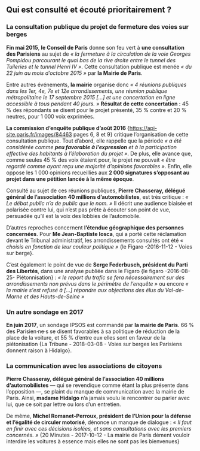 
## Qui est consulté et écouté prioritairement ?

### La consultation publique du projet de fermeture des voies sur berges

**Fin mai 2015**, **le Conseil de Paris** donne son feu vert à **une consultation des Parisiens** au sujet de *« la fermeture à la circulation de la voie Georges Pompidou parcourant le quai bas de la rive droite entre le tunnel des Tuileries et le tunnel Henri IV »*. Cette consultation publique est menée *« du 22 juin au mois d’octobre 2015 »* par **la Mairie de Paris**.

Entre autres événements, **la mairie** organise donc *« 4 réunions publiques dans les 1er, 4e, 7e et 12e arrondissements, une réunion publique métropolitaine le 17 septembre 2015 […] et une concertation en ligne accessible à tous pendant 40 jours. »* **Résultat de cette concertation :** 45 % des répondants se disent pour le projet présenté, 35 % contre et 20 % neutres, pour 1 000 voix exprimées.

**La commission d’enquête publique d’août 2016**  {https://api-site.paris.fr/images/84463 pages 6, 8 et 9} critique l’organisation de cette consultation publique. Tout d’abord, elle rappelle que la période *« a été considérée comme **peu favorable à l’expression** et à la participation effective des habitants à l’élaboration du projet »*. De plus, elle avance que, comme seules 45 % des voix étaient pour, le projet ne pouvait *« être regardé comme ayant reçu une majorité d’opinions favorables »*. Enfin, elle oppose les 1 000 opinions recueillies aux **2 000 signatures s’opposant au projet dans une pétition lancée à la même époque**.

Consulté au sujet de ces réunions publiques, **Pierre Chasseray, délégué général de l’association 40 millions d’automobilistes**, est très critique : *« Le débat public n’a de public que le nom. »* Il décrit une audience biaisée et polarisée contre lui, qui n’est pas prête à écouter son point de vue, persuadée qu’il est la voix des lobbies de l’automobile.

D’autres reproches concernent **l’étendue géographique des personnes concernées**. Pour **Me Jean-Baptiste Iosca**, qui a porté cette réclamation devant le Tribunal administratif, les arrondissements consultés ont été *« choisis en fonction de leur couleur politique »* {le Figaro -2016-11-12 - Voies sur berge}.

C’est également le point de vue de **Serge Federbusch, président du Parti des Libertés**, dans une analyse publiée dans le Figaro {le figaro -2016-08-25- Piétonnisation} : *« le report du trafic se fera nécessairement sur des arrondissements non prévus dans le périmètre de l’enquête »* ou encore *« la mairie s'est refusé à […] répondre aux objections des élus du Val-de-Marne et des Hauts-de-Seine »*

### Un autre sondage en 2017
**En juin 2017**, un sondage IPSOS est commandé par **la mairie de Paris**. 66 % des Parisien·ne·s se disent favorables à sa politique de réduction de la place de la voiture, et 55 % d’entre eux·elles sont en faveur de la piétonisation {La Tribune - 2018-03-08 - Voies sur berges les Parisiens donnent raison à Hidalgo}.

### La communication avec les associations de citoyens
**Pierre Chasseray, délégué général de l’association 40 millions d’automobilistes** — qui se revendique comme étant la plus présente dans l’opposition —, se plaint du manque de communication avec la mairie de Paris. Ainsi, **madame Hidalgo** n’a jamais voulu le rencontrer ou parler avec lui, que ce soit par lettre ou lors d’un entretien.

De même, **Michel Romanet-Perroux, président de l’Union pour la défense et l’égalité de circuler motorisé**, dénonce un manque de dialogue : *« Il faut en finir avec ces décisions isolées, et sans consultations avec les premiers concernés. »* {20 Minutes - 2017-10-12 - La mairie de Paris dément vouloir interdire les voitures à essence mais elles ne sont pas les bienvenues}
